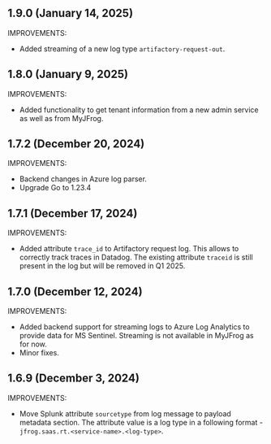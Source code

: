 ## 1.9.0 (January 14, 2025)

IMPROVEMENTS:

* Added streaming of a new log type `artifactory-request-out`.

## 1.8.0 (January 9, 2025)

IMPROVEMENTS:

* Added functionality to get tenant information from a new admin service as well as from MyJFrog.

## 1.7.2 (December 20, 2024)

IMPROVEMENTS:

* Backend changes in Azure log parser.
* Upgrade Go to 1.23.4

## 1.7.1 (December 17, 2024)

IMPROVEMENTS:

* Added attribute `trace_id` to Artifactory request log. This allows to correctly track traces in Datadog. The existing attribute `traceid` is still present in the log but will be removed in Q1 2025. 

## 1.7.0 (December 12, 2024)

IMPROVEMENTS:

* Added backend support for streaming logs to Azure Log Analytics to provide data for MS Sentinel. Streaming is not available in MyJFrog as for now.
* Minor fixes.

## 1.6.9 (December 3, 2024)

IMPROVEMENTS:

* Move Splunk attribute `sourcetype` from log message to payload metadata section. The attribute value is a log type in a following format - `jfrog.saas.rt.<service-name>.<log-type>`.
